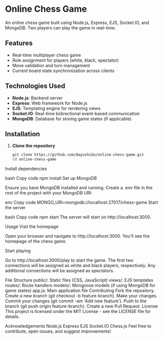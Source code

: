 # Online Chess Game

An online chess game built using Node.js, Express, EJS, Socket.IO, and MongoDB. Two players can play the game in real-time.

## Features

- Real-time multiplayer chess game
- Role assignment for players (white, black, spectator)
- Move validation and turn management
- Current board state synchronization across clients

## Technologies Used

- **Node.js**: Backend server
- **Express**: Web framework for Node.js
- **EJS**: Templating engine for rendering views
- **Socket.IO**: Real-time bidirectional event-based communication
- **MongoDB**: Database for storing game states (if applicable)

## Installation

1. **Clone the repository**

   ```bash
   git clone https://github.com/AayushiGo/online-chess-game.git
   cd online-chess-game
Install dependencies

bash
Copy code
npm install
Set up MongoDB

Ensure you have MongoDB installed and running. Create a .env file in the root of the project with your MongoDB URI:

env
Copy code
MONGO_URI=mongodb://localhost:27017/chess-game
Start the server

bash
Copy code
npm start
The server will start on http://localhost:3000.

Usage
Visit the homepage

Open your browser and navigate to http://localhost:3000. You'll see the homepage of the chess game.

Start playing

Go to http://localhost:3000/play to start the game. The first two connections will be assigned as white and black players, respectively. Any additional connections will be assigned as spectators.

File Structure
public/: Static files (CSS, JavaScript)
views/: EJS templates
routes/: Route handlers
models/: Mongoose models (if using MongoDB for game states)
app.js: Main application file
Contributing
Fork the repository.
Create a new branch (git checkout -b feature-branch).
Make your changes.
Commit your changes (git commit -am 'Add new feature').
Push to the branch (git push origin feature-branch).
Create a new Pull Request.
License
This project is licensed under the MIT License - see the LICENSE file for details.

Acknowledgements
Node.js
Express
EJS
Socket.IO
Chess.js
Feel free to contribute, open issues, and suggest improvements!

